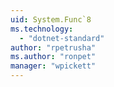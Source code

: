 ```yaml
---
uid: System.Func`8
ms.technology: 
  - "dotnet-standard"
author: "rpetrusha"
ms.author: "ronpet"
manager: "wpickett"
---
```

